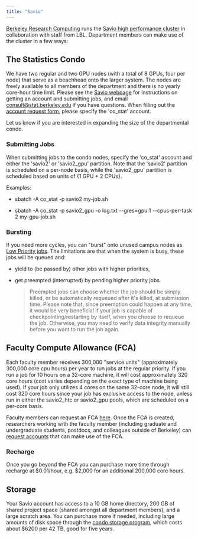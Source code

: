 ```yaml
---
title: "Savio"
---
```

[Berkeley Research Computing](http://research-it.berkeley.edu/) runs the
[Savio high performance
cluster](http://research-it.berkeley.edu/services/high-performance-computing)
in collaboration with staff from LBL. Department members can make use of
the cluster in a few ways:

## The Statistics Condo

We have two regular and two GPU nodes (with a total of 8 GPUs, four per
node) that serve as a beachhead onto the larger system. The nodes are
freely available to all members of the department and there is no yearly
core-hour time limit. Please see the [Savio
webpage](http://research-it.berkeley.edu/services/high-performance-computing)
for instructions on getting an account and submitting jobs, and email
<consult@stat.berkeley.edu> if you have questions. When filling out the
[account request
form](http://research-it.berkeley.edu/services/high-performance-computing/getting-account#Getting-User-Accounts),
please specify the 'co_stat' account.

Let us know if you are interested in expanding the size of the
departmental condo.

### Submitting Jobs

When submitting jobs to the condo nodes, specify the 'co_stat' account
and either the 'savio2' or 'savio2_gpu' partition. Note that the
'savio2' partition is scheduled on a per-node basis, while the
'savio2_gpu' partition is scheduled based on units of {1 GPU + 2 CPUs}.

Examples:

- sbatch -A co_stat -p savio2 my-job.sh

- sbatch -A co_stat -p savio2_gpu -o log.txt --gres=gpu:1 --cpus-per-task 2 my-gpu-job.sh

### Bursting

If you need more cycles, you can "burst" onto unused campus nodes as
[Low Priority
jobs](https://docs-research-it.berkeley.edu/services/high-performance-computing/user-guide/running-your-jobs/#low-priority).
The limitations are that when the system is busy, these jobs will be
queued and:

- yield to (be passed by) other jobs with higher priorities,

- get preempted (interrupted) by pending higher priority jobs.

  > Preempted jobs can choose whether the job should be simply killed,
  > or be automatically requeued after it's killed, at submission time.
  > Please note that, since preemption could happen at any time, it
  > would be very beneficial if your job is capable of
  > checkpointing/restarting by itself, when you choose to requeue the
  > job. Otherwise, you may need to verify data integrity manually
  > before you want to run the job again.

## Faculty Compute Allowance (FCA)

Each faculty member receives 300,000 "service units" (approximately
300,000 core cpu hours) per year to run jobs at the regular priority. If
you run a job for 10 hours on a 32-core machine, it will cost
approximately 320 core hours (cost varies depending on the exact type of
machine being used). If your job only utilizes 4 cores on the same
32-core node, it will still cost 320 core hours since your job has
exclusive access to the node, unless run in either the savio2_htc or
savio2_gpu pools, which are scheduled on a per-core basis.

Faculty members can request an FCA
[here](https://research-it.berkeley.edu/services/high-performance-computing/faculty-computing-allowance).
Once the FCA is created, researchers working with the faculty member
(including graduate and undergraduate students, postdocs, and colleagues
outside of Berkeley) can [request
accounts](https://research-it.berkeley.edu/services/high-performance-computing/faculty-computing-allowance)
that can make use of the FCA.

### Recharge

Once you go beyond the FCA you can purchase more time through recharge
at \$0.01/hour, e.g. \$2,000 for an additional 200,000 core hours.

## Storage

Your Savio account has access to a 10 GB home directory, 200 GB of
shared project space (shared amongst all department members), and a
large scratch area. You can purchase more if needed, including large
amounts of disk space through the [condo storage
program](https://research-it.berkeley.edu/services/high-performance-computing/brc-condo-storage-service-savio),
which costs about \$6200 per 42 TB, good for five years.
